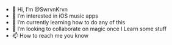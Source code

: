 - 👋 Hi, I’m @SwrvnKrvn
- 👀 I’m interested in iOS music apps
- 🌱 I’m currently learning how to do any of this 
- 💞️ I’m looking to collaborate on magic once I
Learn some stuff 
- 📫 How to reach me you know 

<!---
SwrvnKrvn/SwrvnKrvn is a ✨ special ✨ repository because its `README.md` (this file) appears on your GitHub profile.
You can click the Preview link to take a look at your changes.
--->
